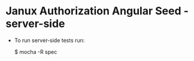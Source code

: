 # Janux Authorization Angular Seed - server-side

* To run server-side tests run:

  $ mocha -R spec
